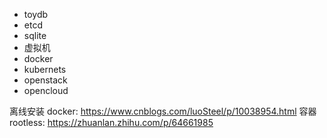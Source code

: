 -   toydb
-   etcd
-   sqlite
-   虚拟机
-   docker
-   kubernets
-   openstack
-   opencloud

离线安装 docker: https://www.cnblogs.com/luoSteel/p/10038954.html
容器 rootless: https://zhuanlan.zhihu.com/p/64661985
